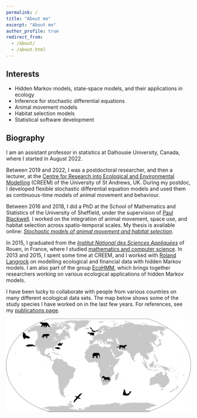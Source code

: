 ```yaml
---
permalink: /
title: "About me"
excerpt: "About me"
author_profile: true
redirect_from: 
  - /about/
  - /about.html
---
```


## Interests

- Hidden Markov models, state-space models, and their applications in ecology
- Inference for stochastic differential equations
- Animal movement models
- Habitat selection models
- Statistical software development

## Biography

I am an assistant professor in statistics at Dalhousie University, Canada, where I started in August 2022.

Between 2019 and 2022, I was a postdoctoral researcher, and then a lecturer, at the [Centre for Research into Ecological and Environmental Modelling](https://www.creem.st-andrews.ac.uk/) (CREEM) of the University of St Andrews, UK. During my postdoc, I developed flexible stochastic differential equation models and used them as continuous-time models of animal movement and behaviour.

Between 2016 and 2018, I did a PhD at the School of Mathematics and Statistics of the University of Sheffield, under the supervision of [Paul Blackwell](http://www.paul-blackwell.staff.shef.ac.uk/index.html). I worked on the integration of animal movement, space use, and habitat selection across spatio-temporal scales. My thesis is available online: [_Stochastic models of animal movement and habitat selection_](http://etheses.whiterose.ac.uk/23688/1/TheoMichelot_PhD_thesis_April2019.pdf).

In 2015, I graduated from the [_Institut National des Sciences Appliqu&eacute;es_](https://en.wikipedia.org/wiki/Institut_national_des_sciences_appliqu%C3%A9es) of Rouen, in France, where I studied [mathematics and computer science](https://www.insa-rouen.fr/formation/specialites-ingenieurses/genie-mathematique/programme-de-la-specialite-genie-mathematique). In 2013 and 2015, I spent some time at CREEM, and I worked with [Roland Langrock](http://rolandlangrock.com/) on modelling ecological and financial data with hidden Markov models. I am also part of the group [EcoHMM](http://ecohmm.wixsite.com/ecohmm), which brings together researchers working on various ecological applications of hidden Markov models.

I have been lucky to collaborate with people from various countries on many different ecological data sets. The map below shows some of the study species I have worked on in the last few years. For references, see my [publications page](https://theomichelot.github.io/publications/).

![study map](/images/map.png)
